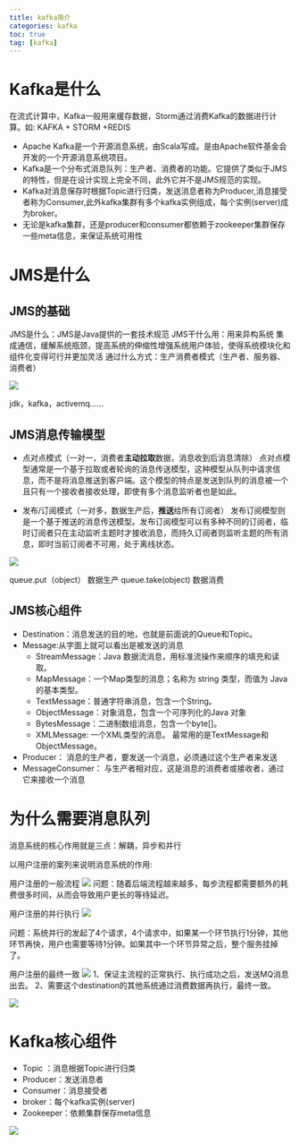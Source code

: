 ```yaml
---
title: kafka简介
categories: kafka   
toc: true  
tag: [kafka]
---
```




# Kafka是什么
在流式计算中，Kafka一般用来缓存数据，Storm通过消费Kafka的数据进行计算。如: KAFKA + STORM +REDIS

* Apache Kafka是一个开源消息系统，由Scala写成。是由Apache软件基金会开发的一个开源消息系统项目。
* Kafka是一个分布式消息队列：生产者、消费者的功能。它提供了类似于JMS的特性，但是在设计实现上完全不同，此外它并不是JMS规范的实现。
* Kafka对消息保存时根据Topic进行归类，发送消息者称为Producer,消息接受者称为Consumer,此外kafka集群有多个kafka实例组成，每个实例(server)成为broker。
* 无论是kafka集群，还是producer和consumer都依赖于zookeeper集群保存一些meta信息，来保证系统可用性


<!--more-->


# JMS是什么
## JMS的基础
JMS是什么：JMS是Java提供的一套技术规范
JMS干什么用：用来异构系统 集成通信，缓解系统瓶颈，提高系统的伸缩性增强系统用户体验，使得系统模块化和组件化变得可行并更加灵活
通过什么方式：生产消费者模式（生产者、服务器、消费者）


![](http://ols7leonh.bkt.clouddn.com//assert/img/bigdata/kafka/jian_jie/1.png)


jdk，kafka，activemq……




## JMS消息传输模型

* 点对点模式（一对一，消费者**主动拉取**数据，消息收到后消息清除）
点对点模型通常是一个基于拉取或者轮询的消息传送模型，这种模型从队列中请求信息，而不是将消息推送到客户端。这个模型的特点是发送到队列的消息被一个且只有一个接收者接收处理，即使有多个消息监听者也是如此。

* 发布/订阅模式（一对多，数据生产后，**推送**给所有订阅者）
发布订阅模型则是一个基于推送的消息传送模型。发布订阅模型可以有多种不同的订阅者，临时订阅者只在主动监听主题时才接收消息，而持久订阅者则监听主题的所有消息，即时当前订阅者不可用，处于离线状态。

![](http://ols7leonh.bkt.clouddn.com//assert/img/bigdata/kafka/jian_jie/2.png)

queue.put（object）  数据生产
queue.take(object)    数据消费


## JMS核心组件

* Destination：消息发送的目的地，也就是前面说的Queue和Topic。
* Message:从字面上就可以看出是被发送的消息
	* StreamMessage：Java 数据流消息，用标准流操作来顺序的填充和读取。
	* MapMessage：一个Map类型的消息；名称为 string 类型，而值为 Java 的基本类型。
	* TextMessage：普通字符串消息，包含一个String。
	* ObjectMessage：对象消息，包含一个可序列化的Java 对象
	* BytesMessage：二进制数组消息，包含一个byte[]。
	* XMLMessage:  一个XML类型的消息。
最常用的是TextMessage和ObjectMessage。
* Producer： 消息的生产者，要发送一个消息，必须通过这个生产者来发送
* MessageConsumer： 与生产者相对应，这是消息的消费者或接收者，通过它来接收一个消息



# 为什么需要消息队列

消息系统的核心作用就是三点：解耦，异步和并行

以用户注册的案列来说明消息系统的作用:

用户注册的一般流程
![](http://ols7leonh.bkt.clouddn.com//assert/img/bigdata/kafka/jian_jie/3.png)
问题：随着后端流程越来越多，每步流程都需要额外的耗费很多时间，从而会导致用户更长的等待延迟。

用户注册的并行执行
![](http://ols7leonh.bkt.clouddn.com//assert/img/bigdata/kafka/jian_jie/4.png)


问题：系统并行的发起了4个请求，4个请求中，如果某一个环节执行1分钟，其他环节再快，用户也需要等待1分钟。如果其中一个环节异常之后，整个服务挂掉了。

用户注册的最终一致
![](http://ols7leonh.bkt.clouddn.com//assert/img/bigdata/kafka/jian_jie/5.png)
1、保证主流程的正常执行、执行成功之后，发送MQ消息出去。
2、需要这个destination的其他系统通过消费数据再执行，最终一致。

![](http://ols7leonh.bkt.clouddn.com//assert/img/bigdata/kafka/jian_jie/6.png)


# Kafka核心组件

* Topic ：消息根据Topic进行归类
* Producer：发送消息者
* Consumer：消息接受者
* broker：每个kafka实例(server)
* Zookeeper：依赖集群保存meta信息


![](http://ols7leonh.bkt.clouddn.com//assert/img/bigdata/kafka/jian_jie/7.png)

